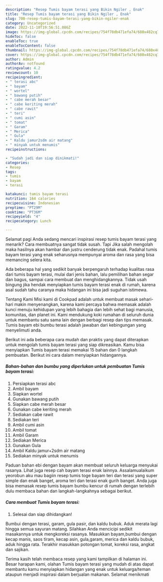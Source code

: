 ```yaml
---
description: "Resep Tumis bayam terasi yang Bikin Ngiler , Enak"
title: "Resep Tumis bayam terasi yang Bikin Ngiler , Enak"
slug: 700-resep-tumis-bayam-terasi-yang-bikin-ngiler-enak
category: Uncategorized
date: 2022-11-10T19:56:51.086Z
image: https://img-global.cpcdn.com/recipes/754f78db471efa74/680x482cq70/tumis-bayam-terasi-foto-resep-utama.jpg
hideToc: false
enableToc: true
enableTocContent: false
thumbnail: https://img-global.cpcdn.com/recipes/754f78db471efa74/680x482cq70/tumis-bayam-terasi-foto-resep-utama.jpg
cover: https://img-global.cpcdn.com/recipes/754f78db471efa74/680x482cq70/tumis-bayam-terasi-foto-resep-utama.jpg
author: Admin
authorAv: notfound
ratingvalue: 4.2
reviewcount: 10
recipeingredient:
- " terasi abc"
- " bayam"
- " wortel"
- " bawang putih"
- " cabe merah besar"
- " cabe keriting merah"
- " cabe rawit"
- " teri"
- " cumi asin"
- " tomat"
- " Garam"
- " Merica"
- " Gula"
- " Kaldu jamur2sdm air matang"
- " minyak untuk menumis"
recipeinstructions:

- "Sudah jadi dan siap dinikmati!"
categories:
- Resep
tags:
- tumis
- bayam
- terasi

katakunci: tumis bayam terasi 
nutrition: 164 calories
recipecuisine: Indonesian
preptime: "PT29M"
cooktime: "PT36M"
recipeyield: "4"
recipecategory: Lunch

---
```



Selamat pagi Anda sedang mencari inspirasi resep tumis bayam terasi yang menarik? Cara membuatnya sangat tidak susah. Tapi Jika salah mengolah maka hasilnya akan hambar dan justru cenderung tidak enak. Padahal tumis bayam terasi yang enak seharusnya mempunyai aroma dan rasa yang bisa memancing selera kita.


Ada beberapa hal yang sedikit banyak berpengaruh terhadap kualitas rasa dari tumis bayam terasi, mulai dari jenis bahan, lalu pemilihan bahan segar dan bagus, sampai cara membuat dan menghidangkannya. Tidak usah bingung jika hendak menyiapkan tumis bayam terasi enak di rumah, karena asal sudah tahu caranya maka hidangan ini bisa jadi suguhan istimewa.

Tentang Kami Misi kami di Cookpad adalah untuk membuat masak sehari-hari makin menyenangkan, karena kami percaya bahwa memasak adalah kunci menuju kehidupan yang lebih bahagia dan lebih sehat bagi manusia, komunitas, dan planet ini. Kami mendukung koki rumahan di seluruh dunia untuk membantu satu sama lain dengan berbagi resep dan tips memasak. Tumis bayam ebi bumbu terasi adalah jawaban dari kebingungan yang menyelimuti anda.


Berikut ini ada beberapa cara mudah dan praktis yang dapat diterapkan untuk mengolah tumis bayam terasi yang siap dikreasikan. Kamu bisa menyiapkan Tumis bayam terasi memakai 15 bahan dan 0 langkah pembuatan. Berikut ini cara dalam menyiapkan hidangannya.

<!--inarticleads1-->

##### Bahan-bahan dan bumbu yang diperlukan untuk pembuatan Tumis bayam terasi:

1. Persiapkan  terasi abc
1. Ambil  bayam
1. Siapkan  wortel
1. Gunakan  bawang putih
1. Siapkan  cabe merah besar
1. Gunakan  cabe keriting merah
1. Sediakan  cabe rawit
1. Sediakan  teri
1. Ambil  cumi asin
1. Ambil  tomat
1. Ambil  Garam
1. Sediakan  Merica
1. Gunakan  Gula
1. Ambil  Kaldu jamur+2sdm air matang
1. Sediakan  minyak untuk menumis


Paduan bahan ebi dengan bayam akan membuat seluruh keluarga menyukai rasanya. Lihat juga resep cah bayam terasi enak lainnya. Assalamualaikum yeorobun aku mau bagiin resep tumis toge bayam teri dan terasi yang super simple dan enak banget, aroma teri dan terasi enak gurih banget. Anda juga bisa memasak resep tumis bayam bumbu kencur di rumah dengan terlebih dulu membaca bahan dan langkah-langkahnya sebagai berikut. 

<!--inarticleads2-->

##### Cara membuat Tumis bayam terasi:


1. Selesai dan siap dihidangkan!

Bumbui dengan terasi, garam, gula pasir, dan kaldu bubuk. Aduk merata lagi hingga semua sayuran matang. Silahkan Anda mencicipi sedikit masakannya untuk mengkoreksi rasanya. Masukkan bayam,bumbui dengan kecap manis, saos tiram, kecap asin, gula,garam, merica dan kaldu bubuk, aduk hingga rata⁣. Terakhir masukkan potongan tomat, koreksi rasa, angkat dan sajikan⁣. 

Terima kasih telah membaca resep yang kami tampilkan di halaman ini. Besar harapan kami, olahan Tumis bayam terasi yang mudah di atas dapat membantu kamu menyiapkan hidangan yang enak untuk keluarga/teman ataupun menjadi inspirasi dalam berjualan makanan. Selamat menikmati
